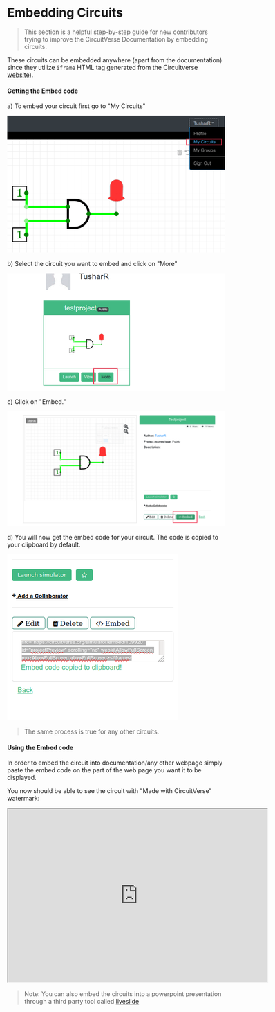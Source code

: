 # Embedding Circuits

> This section is a helpful step-by-step guide for new contributors trying to improve the CircuitVerse Documentation by embedding circuits.

These circuits can be embedded anywhere (apart from the documentation) since they utilize `iframe` HTML tag generated from the Circuitverse [website](https://circuitverse.org/)).

#### Getting the Embed code

a) To embed your circuit first go to "My Circuits" 

![](images/embedding_circuits/mycircuits.png)

b) Select the circuit you want to embed and click on "More"

![](images/embedding_circuits/more.png)

c) Click on "Embed."

![](images/embedding_circuits/embed.png)

d) You will now get the embed code for your circuit. The code is copied to your clipboard by default.

![](images/embedding_circuits/srccode.png)

> The same process is true for any other circuits. 

#### Using the Embed code

In order to embed the circuit into documentation/any other webpage simply paste the embed code on the part of the web page you want it to be displayed. 

You now should be able to see the circuit with "Made with CircuitVerse" watermark:

<iframe width="600px" height="400px" src="https://circuitverse.org/simulator/embed/109920" id="projectPreview" scrolling="no" webkitAllowFullScreen mozAllowFullScreen allowFullScreen></iframe>

> Note: You can also embed the circuits into a powerpoint presentation through a third party tool called [liveslide](<https://www.liveslides.com/>)